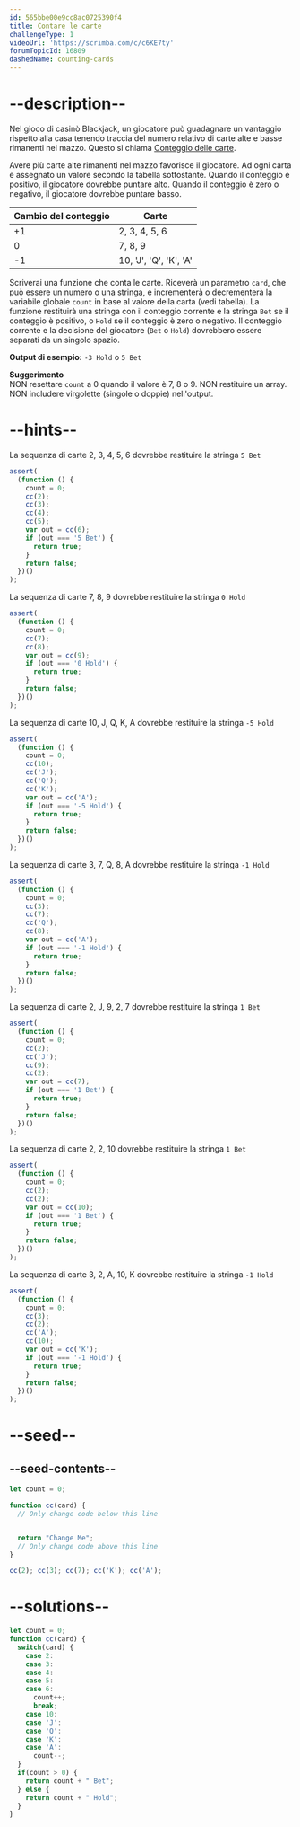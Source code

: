 ```yaml
---
id: 565bbe00e9cc8ac0725390f4
title: Contare le carte
challengeType: 1
videoUrl: 'https://scrimba.com/c/c6KE7ty'
forumTopicId: 16809
dashedName: counting-cards
---
```


# --description--

Nel gioco di casinò Blackjack, un giocatore può guadagnare un vantaggio rispetto alla casa tenendo traccia del numero relativo di carte alte e basse rimanenti nel mazzo. Questo si chiama [Conteggio delle carte](https://it.wikipedia.org/wiki/Conteggio_delle_carte).

Avere più carte alte rimanenti nel mazzo favorisce il giocatore. Ad ogni carta è assegnato un valore secondo la tabella sottostante. Quando il conteggio è positivo, il giocatore dovrebbe puntare alto. Quando il conteggio è zero o negativo, il giocatore dovrebbe puntare basso.

<table class='table table-striped'><thead><tr><th>Cambio del conteggio</th><th>Carte</th></tr></thead><tbody><tr><td>+1</td><td>2, 3, 4, 5, 6</td></tr><tr><td>0</td><td>7, 8, 9</td></tr><tr><td>-1</td><td>10, 'J', 'Q', 'K', 'A'</td></tr></tbody></table>

Scriverai una funzione che conta le carte. Riceverà un parametro `card`, che può essere un numero o una stringa, e incrementerà o decrementerà la variabile globale `count` in base al valore della carta (vedi tabella). La funzione restituirà una stringa con il conteggio corrente e la stringa `Bet` se il conteggio è positivo, o `Hold` se il conteggio è zero o negativo. Il conteggio corrente e la decisione del giocatore (`Bet` o `Hold`) dovrebbero essere separati da un singolo spazio.

**Output di esempio:** `-3 Hold` o `5 Bet`

**Suggerimento**  
NON resettare `count` a 0 quando il valore è 7, 8 o 9. NON restituire un array.  
NON includere virgolette (singole o doppie) nell'output.

# --hints--

La sequenza di carte 2, 3, 4, 5, 6 dovrebbe restituire la stringa `5 Bet`

```js
assert(
  (function () {
    count = 0;
    cc(2);
    cc(3);
    cc(4);
    cc(5);
    var out = cc(6);
    if (out === '5 Bet') {
      return true;
    }
    return false;
  })()
);
```

La sequenza di carte 7, 8, 9 dovrebbe restituire la stringa `0 Hold`

```js
assert(
  (function () {
    count = 0;
    cc(7);
    cc(8);
    var out = cc(9);
    if (out === '0 Hold') {
      return true;
    }
    return false;
  })()
);
```

La sequenza di carte 10, J, Q, K, A dovrebbe restituire la stringa `-5 Hold`

```js
assert(
  (function () {
    count = 0;
    cc(10);
    cc('J');
    cc('Q');
    cc('K');
    var out = cc('A');
    if (out === '-5 Hold') {
      return true;
    }
    return false;
  })()
);
```

La sequenza di carte 3, 7, Q, 8, A dovrebbe restituire la stringa `-1 Hold`

```js
assert(
  (function () {
    count = 0;
    cc(3);
    cc(7);
    cc('Q');
    cc(8);
    var out = cc('A');
    if (out === '-1 Hold') {
      return true;
    }
    return false;
  })()
);
```

La sequenza di carte 2, J, 9, 2, 7 dovrebbe restituire la stringa `1 Bet`

```js
assert(
  (function () {
    count = 0;
    cc(2);
    cc('J');
    cc(9);
    cc(2);
    var out = cc(7);
    if (out === '1 Bet') {
      return true;
    }
    return false;
  })()
);
```

La sequenza di carte 2, 2, 10 dovrebbe restituire la stringa `1 Bet`

```js
assert(
  (function () {
    count = 0;
    cc(2);
    cc(2);
    var out = cc(10);
    if (out === '1 Bet') {
      return true;
    }
    return false;
  })()
);
```

La sequenza di carte 3, 2, A, 10, K dovrebbe restituire la stringa `-1 Hold`

```js
assert(
  (function () {
    count = 0;
    cc(3);
    cc(2);
    cc('A');
    cc(10);
    var out = cc('K');
    if (out === '-1 Hold') {
      return true;
    }
    return false;
  })()
);
```

# --seed--

## --seed-contents--

```js
let count = 0;

function cc(card) {
  // Only change code below this line


  return "Change Me";
  // Only change code above this line
}

cc(2); cc(3); cc(7); cc('K'); cc('A');
```

# --solutions--

```js
let count = 0;
function cc(card) {
  switch(card) {
    case 2:
    case 3:
    case 4:
    case 5:
    case 6:
      count++;
      break;
    case 10:
    case 'J':
    case 'Q':
    case 'K':
    case 'A':
      count--;
  }
  if(count > 0) {
    return count + " Bet";
  } else {
    return count + " Hold";
  }
}
```
